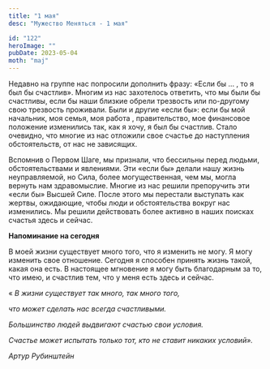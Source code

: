 ```yaml
---
title: "1 мая"
desc: "Мужество Меняться - 1 мая"

id: "122"
heroImage: ""
pubDate: 2023-05-04
moth: "maj"
---
```


Недавно на группе нас попросили дополнить фразу: «Если бы … , то я был бы
счастлив». Многим из нас захотелось ответить, что мы были бы счастливы, если
бы наши близкие обрели трезвость или по-другому свою трезвость проживали. Были
и другие «если бы»: если бы мой начальник, моя семья, моя работа ,
правительство, мое финансовое положение изменились так, как я хочу, я был бы
счастлив. Стало очевидно, что многие из нас отложили свое счастье до
наступления обстоятельств, от нас не зависящих.

Вспомнив о Первом Шаге, мы признали, что бессильны перед людьми,
обстоятельствами и явлениями. Эти «если бы» делали нашу жизнь неуправляемой,
но Сила, более могущественная, чем мы, могла вернуть нам здравомыслие. Многие
из нас решили препоручить эти «если бы» Высшей Силе. После этого мы перестали
выступать как жертвы, ожидающие, чтобы люди и обстоятельства вокруг нас
изменились. Мы решили действовать более активно в наших поисках счастья здесь
и сейчас.

**Напоминание на сегодня**

В моей жизни существует много того, что я изменить не могу. Я могу изменить
свое отношение. Сегодня я способен принять жизнь такой, какая она есть. В
настоящее мгновение я могу быть благодарным за то, что имею, и счастлив тем,
что у меня есть здесь и сейчас.

« _В жизни существует так много, так много того,_

_что может сделать нас всегда счастливыми._

_Большинство людей выдвигают счастью свои условия._

_Счастье может испытать только тот, кто не ставит никаких условий»._

_Артур Рубинштейн_
